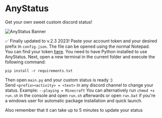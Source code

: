 <h1> AnyStatus </h1>
<p> </p>
Get your own sweet custom discord status!

![AnyStatus Banner]([https://assets.digitalocean.com/articles/alligator/boo.svg](https://i.ibb.co/5MMS4qW/Add-a-subheading.png) "Banner")

✅ Finally updated to v.2.3 2023!
Paste your account token and your desired prefix in `config.json`. The file can be opened using the normal Notepad. You can find your token <a href="https://www.youtube.com/watch?v=YEgFvgg7ZPI">here</a>.
You need to have Python installed to use AnyStatus.
Next, open a new terminal in the current folder and execute the following command:

    pip install -r requirements.txt
 Then open `main.py` and your custom status is ready :)   
 Send `<prefix><activity> = <text>` in any discord channel to change your status. Example: `--playing = Minecraft`
 You can alternatively run `chmod +x run.sh` in the console and open `run.sh` afterwards or open `run.bat` if you're a windows user for automatic package installation and quick launch.

Also remember that it can take up to 5 minutes to update your status
